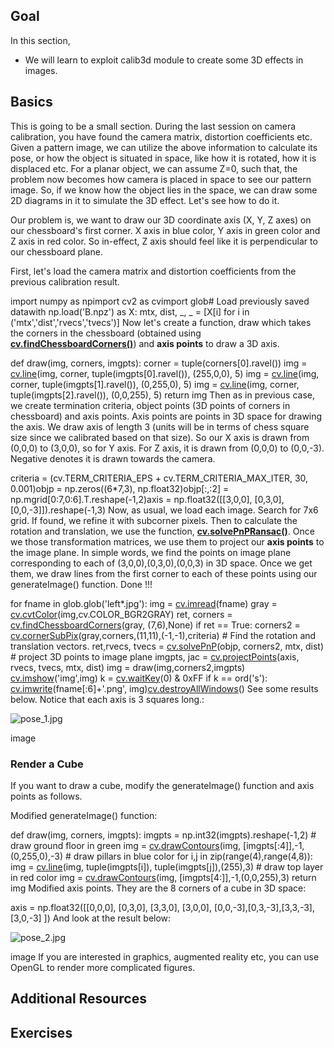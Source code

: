 
## Goal

In this section,

* We will learn to exploit calib3d module to create some 3D effects in images.

## Basics

This is going to be a small section. During the last session on camera calibration, you have found the camera matrix, distortion coefficients etc. Given a pattern image, we can utilize the above information to calculate its pose, or how the object is situated in space, like how it is rotated, how it is displaced etc. For a planar object, we can assume Z=0, such that, the problem now becomes how camera is placed in space to see our pattern image. So, if we know how the object lies in the space, we can draw some 2D diagrams in it to simulate the 3D effect. Let's see how to do it.

Our problem is, we want to draw our 3D coordinate axis (X, Y, Z axes) on our chessboard's first corner. X axis in blue color, Y axis in green color and Z axis in red color. So in-effect, Z axis should feel like it is perpendicular to our chessboard plane.

First, let's load the camera matrix and distortion coefficients from the previous calibration result. 

import numpy as npimport cv2 as cvimport glob# Load previously saved datawith np.load('B.npz') as X: mtx, dist, \_, \_ = [X[i] for i in ('mtx','dist','rvecs','tvecs')] Now let's create a function, draw which takes the corners in the chessboard (obtained using **[cv.findChessboardCorners()](../../d9/d0c/group__calib3d.html#ga93efa9b0aa890de240ca32b11253dd4a "Finds the positions of internal corners of the chessboard. ")**) and **axis points** to draw a 3D axis. 

def draw(img, corners, imgpts): corner = tuple(corners[0].ravel()) img = [cv.line](../../d6/d6e/group__imgproc__draw.html#ga7078a9fae8c7e7d13d24dac2520ae4a2 "../../d6/d6e/group__imgproc__draw.html#ga7078a9fae8c7e7d13d24dac2520ae4a2")(img, corner, tuple(imgpts[0].ravel()), (255,0,0), 5) img = [cv.line](../../d6/d6e/group__imgproc__draw.html#ga7078a9fae8c7e7d13d24dac2520ae4a2 "../../d6/d6e/group__imgproc__draw.html#ga7078a9fae8c7e7d13d24dac2520ae4a2")(img, corner, tuple(imgpts[1].ravel()), (0,255,0), 5) img = [cv.line](../../d6/d6e/group__imgproc__draw.html#ga7078a9fae8c7e7d13d24dac2520ae4a2 "../../d6/d6e/group__imgproc__draw.html#ga7078a9fae8c7e7d13d24dac2520ae4a2")(img, corner, tuple(imgpts[2].ravel()), (0,0,255), 5) return img Then as in previous case, we create termination criteria, object points (3D points of corners in chessboard) and axis points. Axis points are points in 3D space for drawing the axis. We draw axis of length 3 (units will be in terms of chess square size since we calibrated based on that size). So our X axis is drawn from (0,0,0) to (3,0,0), so for Y axis. For Z axis, it is drawn from (0,0,0) to (0,0,-3). Negative denotes it is drawn towards the camera. 

criteria = (cv.TERM\_CRITERIA\_EPS + cv.TERM\_CRITERIA\_MAX\_ITER, 30, 0.001)objp = np.zeros((6\*7,3), np.float32)objp[:,:2] = np.mgrid[0:7,0:6].T.reshape(-1,2)axis = np.float32([[3,0,0], [0,3,0], [0,0,-3]]).reshape(-1,3) Now, as usual, we load each image. Search for 7x6 grid. If found, we refine it with subcorner pixels. Then to calculate the rotation and translation, we use the function, **[cv.solvePnPRansac()](../../d9/d0c/group__calib3d.html#ga50620f0e26e02caa2e9adc07b5fbf24e "Finds an object pose from 3D-2D point correspondences using the RANSAC scheme. ")**. Once we those transformation matrices, we use them to project our **axis points** to the image plane. In simple words, we find the points on image plane corresponding to each of (3,0,0),(0,3,0),(0,0,3) in 3D space. Once we get them, we draw lines from the first corner to each of these points using our generateImage() function. Done !!! 

for fname in glob.glob('left\*.jpg'): img = [cv.imread](../../d4/da8/group__imgcodecs.html#ga288b8b3da0892bd651fce07b3bbd3a56 "../../d4/da8/group__imgcodecs.html#ga288b8b3da0892bd651fce07b3bbd3a56")(fname) gray = [cv.cvtColor](../../d8/d01/group__imgproc__color__conversions.html#ga397ae87e1288a81d2363b61574eb8cab "../../d8/d01/group__imgproc__color__conversions.html#ga397ae87e1288a81d2363b61574eb8cab")(img,cv.COLOR\_BGR2GRAY) ret, corners = [cv.findChessboardCorners](../../d9/d0c/group__calib3d.html#ga93efa9b0aa890de240ca32b11253dd4a "../../d9/d0c/group__calib3d.html#ga93efa9b0aa890de240ca32b11253dd4a")(gray, (7,6),None) if ret == True: corners2 = [cv.cornerSubPix](../../dd/d1a/group__imgproc__feature.html#ga354e0d7c86d0d9da75de9b9701a9a87e "../../dd/d1a/group__imgproc__feature.html#ga354e0d7c86d0d9da75de9b9701a9a87e")(gray,corners,(11,11),(-1,-1),criteria) # Find the rotation and translation vectors. ret,rvecs, tvecs = [cv.solvePnP](../../d9/d0c/group__calib3d.html#ga549c2075fac14829ff4a58bc931c033d "../../d9/d0c/group__calib3d.html#ga549c2075fac14829ff4a58bc931c033d")(objp, corners2, mtx, dist) # project 3D points to image plane imgpts, jac = [cv.projectPoints](../../d9/d0c/group__calib3d.html#ga1019495a2c8d1743ed5cc23fa0daff8c "../../d9/d0c/group__calib3d.html#ga1019495a2c8d1743ed5cc23fa0daff8c")(axis, rvecs, tvecs, mtx, dist) img = draw(img,corners2,imgpts) [cv.imshow](../../df/d24/group__highgui__opengl.html#gaae7e90aa3415c68dba22a5ff2cefc25d "../../df/d24/group__highgui__opengl.html#gaae7e90aa3415c68dba22a5ff2cefc25d")('img',img) k = [cv.waitKey](../../d7/dfc/group__highgui.html#ga5628525ad33f52eab17feebcfba38bd7 "../../d7/dfc/group__highgui.html#ga5628525ad33f52eab17feebcfba38bd7")(0) & 0xFF if k == ord('s'): [cv.imwrite](../../d4/da8/group__imgcodecs.html#gabbc7ef1aa2edfaa87772f1202d67e0ce "../../d4/da8/group__imgcodecs.html#gabbc7ef1aa2edfaa87772f1202d67e0ce")(fname[:6]+'.png', img)[cv.destroyAllWindows](../../d7/dfc/group__highgui.html#ga6b7fc1c1a8960438156912027b38f481 "../../d7/dfc/group__highgui.html#ga6b7fc1c1a8960438156912027b38f481")() See some results below. Notice that each axis is 3 squares long.:

![pose_1.jpg](../../pose_1.jpg)

image
### Render a Cube

If you want to draw a cube, modify the generateImage() function and axis points as follows.

Modified generateImage() function: 

def draw(img, corners, imgpts): imgpts = np.int32(imgpts).reshape(-1,2) # draw ground floor in green img = [cv.drawContours](../../d6/d6e/group__imgproc__draw.html#ga746c0625f1781f1ffc9056259103edbc "../../d6/d6e/group__imgproc__draw.html#ga746c0625f1781f1ffc9056259103edbc")(img, [imgpts[:4]],-1,(0,255,0),-3) # draw pillars in blue color for i,j in zip(range(4),range(4,8)): img = [cv.line](../../d6/d6e/group__imgproc__draw.html#ga7078a9fae8c7e7d13d24dac2520ae4a2 "../../d6/d6e/group__imgproc__draw.html#ga7078a9fae8c7e7d13d24dac2520ae4a2")(img, tuple(imgpts[i]), tuple(imgpts[j]),(255),3) # draw top layer in red color img = [cv.drawContours](../../d6/d6e/group__imgproc__draw.html#ga746c0625f1781f1ffc9056259103edbc "../../d6/d6e/group__imgproc__draw.html#ga746c0625f1781f1ffc9056259103edbc")(img, [imgpts[4:]],-1,(0,0,255),3) return img Modified axis points. They are the 8 corners of a cube in 3D space: 

axis = np.float32([[0,0,0], [0,3,0], [3,3,0], [3,0,0], [0,0,-3],[0,3,-3],[3,3,-3],[3,0,-3] ]) And look at the result below:

![pose_2.jpg](../../pose_2.jpg)

image
 If you are interested in graphics, augmented reality etc, you can use OpenGL to render more complicated figures.

## Additional Resources

## Exercises

